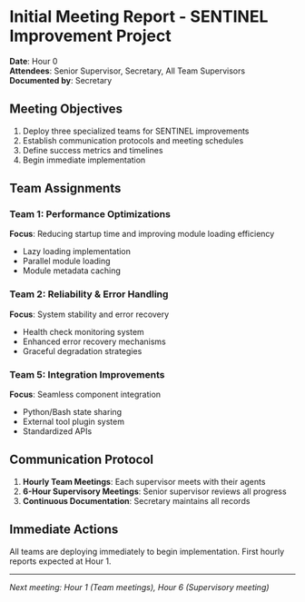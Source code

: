# Initial Meeting Report - SENTINEL Improvement Project

**Date**: Hour 0  
**Attendees**: Senior Supervisor, Secretary, All Team Supervisors  
**Documented by**: Secretary

## Meeting Objectives

1. Deploy three specialized teams for SENTINEL improvements
2. Establish communication protocols and meeting schedules
3. Define success metrics and timelines
4. Begin immediate implementation

## Team Assignments

### Team 1: Performance Optimizations
**Focus**: Reducing startup time and improving module loading efficiency
- Lazy loading implementation
- Parallel module loading
- Module metadata caching

### Team 2: Reliability & Error Handling
**Focus**: System stability and error recovery
- Health check monitoring system
- Enhanced error recovery mechanisms
- Graceful degradation strategies

### Team 5: Integration Improvements
**Focus**: Seamless component integration
- Python/Bash state sharing
- External tool plugin system
- Standardized APIs

## Communication Protocol

1. **Hourly Team Meetings**: Each supervisor meets with their agents
2. **6-Hour Supervisory Meetings**: Senior supervisor reviews all progress
3. **Continuous Documentation**: Secretary maintains all records

## Immediate Actions

All teams are deploying immediately to begin implementation. First hourly reports expected at Hour 1.

---
*Next meeting: Hour 1 (Team meetings), Hour 6 (Supervisory meeting)*